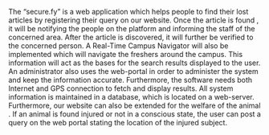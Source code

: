 The “secure.fy” is a web application which helps people to find their lost articles by registering their query on our website. Once the article is found , it will be notifying the people on the platform and informing the staff of the concerned area. After the article is discovered, it will further be verified to the concerned person. A Real-Time Campus Navigator will also be implemented which will navigate the freshers around the campus. This information will act as the bases for the search results displayed to the user. An administrator also uses the web-portal in order to administer the system and keep the information accurate. Furthermore, the software needs both Internet and GPS connection to fetch and display results. All system information is maintained in a database, which is located on a web-server. Furthermore, our website can also be extended for the welfare of the animal . If an animal is found injured or not in a conscious state, the user can post a query on the web portal stating the location of the injured subject.
